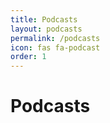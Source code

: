 ```yaml
---
title: Podcasts
layout: podcasts
permalink: /podcasts
icon: fas fa-podcast
order: 1
---
```


# Podcasts